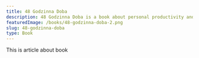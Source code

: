 ```yaml
---
title: 48 Godzinna Doba
description: 48 Godzinna Doba is a book about personal productivity and efficiency
featuredImage: /books/48-godzinna-doba-2.png
slug: 48-godzinna-doba
type: Book
---
```


This is article about book